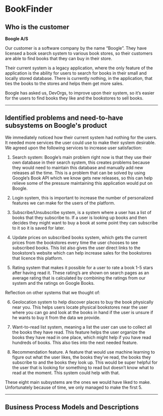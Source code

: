 # BookFinder

## Who is the customer

**Boogle A/S**

Our customer is a software company by the name “Boogle”. They have licensed a book search system to various book stores, so their customers are able to find books that they can buy in their store.

Their current system is a legacy application, where the only feature of the application is the ability for users to search for books in their small and locally stored database. There is currently nothing, in the application, that ties the books to the stores and helps them get more sales.

Boogle has asked us, DevOrgs, to improve upon their system, so it’s easier for the users to find books they like and the bookstores to sell books.

-----------------------------------------------------------------------------------------------------------------------------------------------------------

## Identified problems and need-to-have subsystems on Boogle's product

We immediately noticed how their current system had nothing for the users. It needed more services the user could use to make their system desirable. We agreed upon the following services to increase user satisfaction: 

1. Search system: Boogle’s main problem right now is that they use their own database in their search system, this creates problems because they would need to maintain this database and manually add new releases all the time. This is a problem that can be solved by using Google’s Book API which we know gets new releases, so this can help relieve some of the pressure maintaining this application would put on Boogle.

2. Login system, this is important to increase the number of personalized features we 
can make for the users of the platform.

3. Subscribe/Unsubscribe system, is a system where a user has a list of books that they subscribe to. If a user is looking up books and then decides they might want to buy a book at some point they can subscribe to it so it is saved for later.

4. Update prices on subscribed books system, which gets the current prices from the bookstores every time the user chooses to see subscribed books. This list also gives the user direct links to the bookstore’s website which can help increase sales for the bookstores that licence this platform.

5. Rating system that makes it possible for a user to rate a book 1-5 stars after having read it. These rating’s are shown on search pages as an average rating that is calculated by combining the ratings from our system and the ratings on Google Books.

Reflection on other systems that we thought of:

6. Geolocation system to help discover places to buy the book physically near you. This helps users locate physical bookstores near the user where you can go and look at the books in hand if the user is unsure if he wants to buy it from the data we provide.

7. Want-to-read list system, meaning a  list the user can use to collect all the books they have read. This feature helps the user organize the books they have read in one place, which might help if you have read hundreds of books. This also ties into the next needed feature.

8. Recommendation feature. A feature that would use machine learning to figure out what the user likes, the books they’ve read, the books they subscribe to and the books they look up. This would be super helpful for the user that is looking for something to read but doesn’t know what to read at the moment. This system could help with that. 

These eight main subsystems are the ones we would have liked to make. Unfortunately because of time, we only managed to make the first 5. 

---

## Business Process Models and Descriptions


